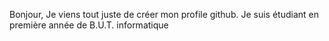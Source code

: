 Bonjour,
Je viens tout juste de créer mon profile github.
Je suis étudiant en première année de B.U.T. informatique

<!---
aixzair/aixzair is a ✨ special ✨ repository because its `README.md` (this file) appears on your GitHub profile.
You can click the Preview link to take a look at your changes.
--->
